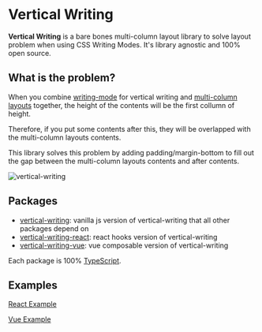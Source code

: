 # Vertical Writing

**Vertical Writing** is a bare bones multi-column layout library to solve layout problem when using CSS Writing Modes. It's library agnostic and 100% open source.

## What is the problem?

When you combine [writing-mode](https://developer.mozilla.org/en-US/docs/Web/CSS/writing-mode) for vertical writing and [multi-column layouts](https://developer.mozilla.org/en-US/docs/Web/CSS/CSS_Columns/Using_multi-column_layouts) together, the height of the contents will be the first collumn of height.

Therefore, if you put some contents after this, they will be overlapped with the multi-column layouts contents.

This library solves this problem by adding padding/margin-bottom to fill out the gap between the multi-column layouts contents and after contents.

![vertical-writing](https://user-images.githubusercontent.com/1616717/199655597-21f960c9-ac4e-4df8-8525-b5742cce9608.gif)

## Packages

- [vertical-writing](https://github.com/dowdiness/vertical-writing/tree/main/packages/vertical-wrtiting): vanilla js version of vertical-writing that all other packages depend on
- [vertical-writing-react](https://github.com/dowdiness/vertical-writing/tree/main/packages/vertical-writing-react): react hooks version of vertical-writing
- [vertical-writing-vue](https://github.com/dowdiness/vertical-writing/tree/main/packages/vertical-writing-vue): vue composable version of vertical-writing

Each package is 100% [TypeScript](https://www.typescriptlang.org/).

## Examples

[React Example](https://codesandbox.io/s/vertical-writing-react-ob4wn1)

[Vue Example](https://codesandbox.io/s/vertical-writing-vue-wt97l1)
